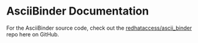 # AsciiBinder Documentation
For the AsciiBinder source code, check out the [redhataccess/ascii_binder]() repo here on GitHub.
